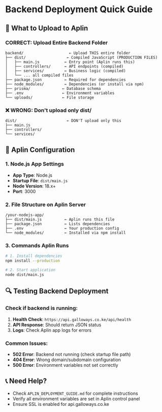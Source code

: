 # Backend Deployment Quick Guide

## 📁 What to Upload to Aplin

### CORRECT: Upload Entire Backend Folder
```
backend/                    ← Upload THIS entire folder
├── dist/                  ← Compiled JavaScript (PRODUCTION FILES)
│   ├── main.js           ← Entry point (Aplin runs this)
│   ├── controllers/      ← API endpoints (compiled)
│   ├── services/         ← Business logic (compiled)
│   └── ... all compiled files
├── package.json          ← Required for dependencies
├── node_modules/         ← Dependencies (or install via npm)
├── prisma/              ← Database schema
├── .env                 ← Environment variables
└── uploads/             ← File storage
```

### ❌ WRONG: Don't upload only dist/
```
dist/                      ← DON'T upload only this
├── main.js
├── controllers/
└── services/
```

## 🚀 Aplin Configuration

### 1. Node.js App Settings
- **App Type**: Node.js
- **Startup File**: `dist/main.js`
- **Node Version**: 18.x+
- **Port**: 3000

### 2. File Structure on Aplin Server
```
/your-nodejs-app/
├── dist/main.js          ← Aplin runs this file
├── package.json          ← Lists dependencies
├── .env                  ← Your production config
└── node_modules/         ← Installed via npm install
```

### 3. Commands Aplin Runs
```bash
# 1. Install dependencies
npm install --production

# 2. Start application  
node dist/main.js
```

## 🔍 Testing Backend Deployment

### Check if backend is running:
1. **Health Check**: `https://api.galloways.co.ke/api/health`
2. **API Response**: Should return JSON status
3. **Logs**: Check Aplin app logs for errors

### Common Issues:
- **502 Error**: Backend not running (check startup file path)
- **404 Error**: Wrong domain/subdomain configuration  
- **500 Error**: Environment variables not set correctly

## 📞 Need Help?
- Check `APLIN_DEPLOYMENT_GUIDE.md` for complete instructions
- Verify all environment variables are set in Aplin control panel
- Ensure SSL is enabled for api.galloways.co.ke
